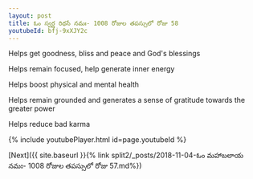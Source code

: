 ```yaml
---
layout: post
title: ఓం స్వర్ణ రిథసే నమః- 1008 రోజుల తపస్సులో రోజు 58
youtubeId: bfj-9xXJY2c
---
```

 
 
Helps get goodness, bliss and peace and God's blessings
 
Helps remain focused, help generate inner energy 
 
Helps boost physical and mental health 
 
Helps remain grounded and generates a sense of gratitude towards the greater power 
 
Helps reduce bad karma
 
 
 
 


{% include youtubePlayer.html id=page.youtubeId %}
 
[Next]({{ site.baseurl }}{% link  split2/_posts/2018-11-04-ఓం మహాబలాయ నమః- 1008 రోజుల తపస్సులో రోజు 57.md%})
 
